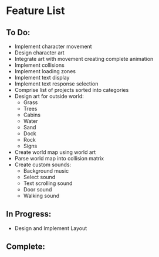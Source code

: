 # Feature List

## To Do:
- Implement character movement
- Design character art
- Integrate art with movement creating complete animation
- Implement collisions
- Implement loading zones
- Implement text display
- Implement text response selection
- Comprise list of projects sorted into categories
- Design art for outside world:
  - Grass
  - Trees
  - Cabins
  - Water
  - Sand
  - Dock
  - Rock
  - Signs
- Create world map using world art
- Parse world map into collision matrix
- Create custom sounds:
  - Background music
  - Select sound
  - Text scrolling sound
  - Door sound
  - Walking sound

## In Progress:
- Design and Implement Layout

## Complete:

